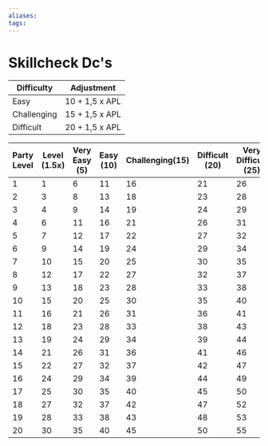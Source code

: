 ```yaml
---
aliases: 
tags: 
---
```


# Skillcheck Dc's

| Difficulty     | Adjustment     |
| -------------- | -------------- |
| Easy | 10 + 1,5 x APL |
| Challenging    | 15 + 1,5 x APL |
| Difficult      | 20 + 1,5 x APL | 

| Party Level | Level (1.5x) | Very Easy (5) | Easy (10) | Challenging(15) | Difficult (20) | Very Difficult (25) | Impossible (30) |
|-------------|--------------|---------------|-----------|-----------------|----------------|---------------------|-----------------|
| 1           | 1            | 6             | 11        | 16              | 21             | 26                  | 31              |
| 2           | 3            | 8             | 13        | 18              | 23             | 28                  | 33              |
| 3           | 4            | 9             | 14        | 19              | 24             | 29                  | 34              |
| 4           | 6            | 11            | 16        | 21              | 26             | 31                  | 36              |
| 5           | 7            | 12            | 17        | 22              | 27             | 32                  | 37              |
| 6           | 9            | 14            | 19        | 24              | 29             | 34                  | 39              |
| 7           | 10           | 15            | 20        | 25              | 30             | 35                  | 40              |
| 8           | 12           | 17            | 22        | 27              | 32             | 37                  | 42              |
| 9           | 13           | 18            | 23        | 28              | 33             | 38                  | 43              |
| 10          | 15           | 20            | 25        | 30              | 35             | 40                  | 45              |
| 11          | 16           | 21            | 26        | 31              | 36             | 41                  | 46              |
| 12          | 18           | 23            | 28        | 33              | 38             | 43                  | 48              |
| 13          | 19           | 24            | 29        | 34              | 39             | 44                  | 49              |
| 14          | 21           | 26            | 31        | 36              | 41             | 46                  | 51              |
| 15          | 22           | 27            | 32        | 37              | 42             | 47                  | 52              |
| 16          | 24           | 29            | 34        | 39              | 44             | 49                  | 54              |
| 17          | 25           | 30            | 35        | 40              | 45             | 50                  | 55              |
| 18          | 27           | 32            | 37        | 42              | 47             | 52                  | 57              |
| 19          | 28           | 33            | 38        | 43              | 48             | 53                  | 58              |
| 20          | 30           | 35            | 40        | 45              | 50             | 55                  | 60              |